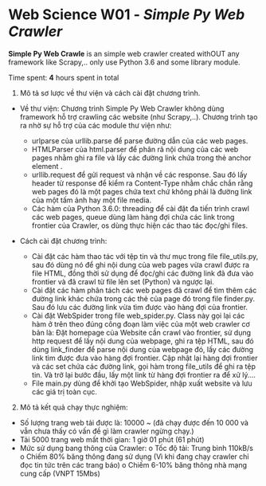 # Web Science W01 - *Simple Py Web Crawler*


**Simple Py Web Crawle** is an simple web crawler created withOUT any framework like Scrapy,.. only use Python 3.6 and some library module.

Time spent: **4** hours spent in total


1.	Mô tả sơ lược về thư viện và cách cài đặt chương trình.
-	Về thư viện:
Chương trình Simple Py Web Crawler không dùng framework hỗ trợ crawling các website (như Scrapy,..). Chương trình tạo ra nhờ sự hỗ trợ của các module thư viện như: 
  	*	urlparse của urllib.parse để parse đường dẫn của các web pages.
  	*	HTMLParser của html.parser để phân rã nội dung của các web pages nhằm ghi ra file và lấy các đường link chứa trong thẻ anchor element <a>.
  	*	urllib.request để gửi request và nhận về các response. Sau đó lấy header từ response để kiểm ra Content-Type nhằm chắc chắn rằng web pages đó là một pages chứa text chứ không phải là đường link của một tấm ảnh hay một file media.
  	*	Các hàm của Python 3.6.0: threading để cài đặt đa tiến trình crawl các web pages, queue dùng làm hàng đợi chứa các link trong frontier của Crawler, os dùng thực hiện các thao tác đọc/ghi files.

-	Cách cài đặt chương trình:
	* Cài đặt các hàm thao tác với tệp tin và thư mục trong file file_utils.py, sau đó dùng nó để ghi nội dung của web pages vừa crawl được ra file HTML, đồng thời sử dụng để đọc/ghi các đường link đã đưa vào frontier và đã crawl từ file lên set (Python) và ngược lại.
	* Cài đặt các hàm phân tách các web pages đã crawl để tìm thêm các đường link khác chứa trong các thẻ <a> của page đó trong file finder.py. Sau đó lưu các đường link vừa tìm được vào hàng đợi của frontier.
	* Cài đặt WebSpider trong file web_spider.py. Class này gọi lại các hàm ở trên theo đúng công đoạn làm việc của một web crawler cơ bản là: Đặt homepage của Website cần crawl vào frontier, sử dụng http request để lấy nội dung của webpage, ghi ra tệp HTML, sau đó dùng link_finder để parse nội dung của webpage đó, lấy các đường link tìm được đưa vào hàng đợi frontier. Cập nhật lại hàng đợi frontier và các set chứa các đường link, gọi hàm trong file_utils để ghi ra tệp tin. Và trở lại bước đầu, lấy một link từ hàng đợi frontier ra để xử lý….
	* File main.py dùng để khởi tạo WebSpider, nhập xuất website và lưu các giá trị toàn cục.

2.	Mô tả kết quả chạy thực nghiệm:
-	Số lượng trang web tải được là: 10000 ~ (đã chạy được đến 10 000 và vẫn chưa thấy có vấn đề gì làm crawler ngừng chạy.)
-	Tải 5000 trang web mất thời gian: 1 giờ 01 phút (61 phút)
-	Mức sử dụng bang thông của Crawler:
o	Tốc độ tải: Trung bình 110kB/s
o	Chiếm 80% băng thông đang sử dụng (Vì khi đang chạy crawler chỉ  đọc tin tức trên các trang báo)
o	Chiếm 6-10% băng thông nhà mạng cung cấp (VNPT 15Mbs)
